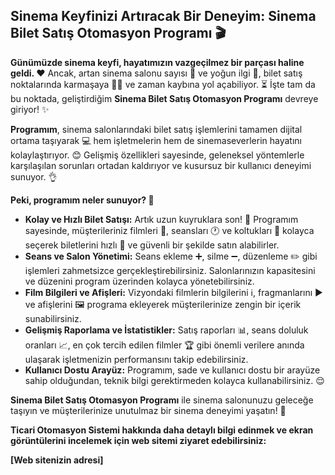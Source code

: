 ## Sinema Keyfinizi Artıracak Bir Deneyim: Sinema Bilet Satış Otomasyon Programı 🎬

**Günümüzde sinema keyfi, hayatımızın vazgeçilmez bir parçası haline geldi. ❤️** Ancak, artan sinema salonu sayısı 🏢 ve yoğun ilgi 👥, bilet satış noktalarında karmaşaya 😵‍💫 ve zaman kaybına yol açabiliyor. ⏳ İşte tam da bu noktada, geliştirdiğim **Sinema Bilet Satış Otomasyon Programı** devreye giriyor! ✨

**Programım**, sinema salonlarındaki bilet satış işlemlerini tamamen dijital ortama taşıyarak 💻 hem işletmelerin hem de sinemaseverlerin hayatını kolaylaştırıyor. 😊 Gelişmiş özellikleri sayesinde, geleneksel yöntemlerle karşılaşılan sorunları ortadan kaldırıyor ve kusursuz bir kullanıcı deneyimi sunuyor. 👌

**Peki, programım neler sunuyor? 🤔**

* **Kolay ve Hızlı Bilet Satışı:**  Artık uzun kuyruklara son! 🚫 Programım sayesinde, müşterileriniz filmleri 🍿, seansları 🕐 ve koltukları 💺 kolayca seçerek biletlerini hızlı 🚀 ve güvenli bir şekilde satın alabilirler. 
* **Seans ve Salon Yönetimi:**  Seans ekleme ➕, silme ➖, düzenleme ✏️ gibi işlemleri zahmetsizce gerçekleştirebilirsiniz. Salonlarınızın kapasitesini ve düzenini program üzerinden kolayca yönetebilirsiniz. 
* **Film Bilgileri ve Afişleri:**  Vizyondaki filmlerin bilgilerini ℹ️, fragmanlarını ▶️ ve afişlerini 🖼️ programa ekleyerek müşterilerinize zengin bir içerik sunabilirsiniz. 
* **Gelişmiş Raporlama ve İstatistikler:**  Satış raporları 📊, seans doluluk oranları 📈, en çok tercih edilen filmler 🏆 gibi önemli verilere anında ulaşarak işletmenizin performansını takip edebilirsiniz. 
* **Kullanıcı Dostu Arayüz:** Programım, sade ve kullanıcı dostu bir arayüze sahip olduğundan, teknik bilgi gerektirmeden kolayca kullanabilirsiniz.  😌

**Sinema Bilet Satış Otomasyon Programı** ile sinema salonunuzu geleceğe taşıyın ve müşterilerinize unutulmaz bir sinema deneyimi yaşatın! 🚀

**Ticari Otomasyon Sistemi hakkında daha detaylı bilgi edinmek ve ekran görüntülerini incelemek için web sitemi ziyaret edebilirsiniz:** 

**[Web sitenizin adresi]** 
